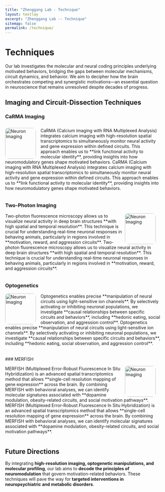 ```yaml
---
title: "Zhenggang Lab - Technique"
layout: textlay
excerpt: "Zhenggang Lab -- Technique"
sitemap: false
permalink: /technique/
---
```


# Techniques  

Our lab investigates the molecular and neural coding principles underlying motivated behaviors, bridging the gaps between molecular mechanisms, circuit dynamics, and behavior. We aim to decipher how the brain orchestrates competing and synergistic motivations—an essential question in neuroscience that remains unresolved despite decades of progress.  

## Imaging and Circuit-Dissection Techniques  

### CaRMA Imaging  
<p style="padding-top: 10px;">
    <img src="{{ site.url }}{{ site.baseurl }}/images/techpic/neuron1.png" 
         alt="Neuron Imaging" 
         style="width: 100px; float: left; margin-right: 15px; shape-outside: margin-box; border-radius: 10px;">
    CaRMA (Calcium imaging with RNA Multiplexed Analysis) integrates calcium imaging with high-resolution spatial transcriptomics to simultaneously monitor neural activity and gene expression within defined circuits.  This approach enables us to **link functional activity to molecular identity**, providing insights into how neuromodulatory genes shape motivated behaviors. 
    CaRMA (Calcium imaging with RNA Multiplexed Analysis) integrates calcium imaging with high-resolution spatial transcriptomics to simultaneously monitor neural activity and gene expression within defined circuits.  This approach enables us to **link functional activity to molecular identity**, providing insights into how neuromodulatory genes shape motivated behaviors. 
</p>
<div style="clear: both; margin-bottom: 20px;"></div>

### Two-Photon Imaging 
<p>
    <img src="{{ site.url }}{{ site.baseurl }}/images/techpic/neuron2.jpg" 
         alt="Neuron Imaging" 
         style="width: 100px; float: right; margin-right: 15px; shape-outside: margin-box; border-radius: 10px;">
    Two-photon fluorescence microscopy allows us to visualize neural activity in deep brain structures **with high spatial and temporal resolution**. This technique is crucial for understanding real-time neuronal responses in behaving animals, particularly in regions involved in **motivation, reward, and aggression circuits**.  
    Two-photon fluorescence microscopy allows us to visualize neural activity in deep brain structures **with high spatial and temporal resolution**. This technique is crucial for understanding real-time neuronal responses in behaving animals, particularly in regions involved in **motivation, reward, and aggression circuits**.  
</p>
<div style="clear: both; margin-bottom: 20px;"></div>

### Optogenetics  
<p>
    <img src="{{ site.url }}{{ site.baseurl }}/images/techpic/neuron1.png" 
         alt="Neuron Imaging" 
         style="width: 100px; float: left; margin-right: 15px; shape-outside: margin-box; border-radius: 10px;">
    Optogenetics enables precise **manipulation of neural circuits using light-sensitive ion channels**. By selectively activating or inhibiting neuronal populations, we investigate **causal relationships between specific circuits and behaviors**, including **hedonic eating, social observation, and aggression control**. 
    Optogenetics enables precise **manipulation of neural circuits using light-sensitive ion channels**. By selectively activating or inhibiting neuronal populations, we investigate **causal relationships between specific circuits and behaviors**, including **hedonic eating, social observation, and aggression control**.
</p>
<div style="clear: both; margin-bottom: 20px;"></div>
### MERFISH   
<p>
    <img src="{{ site.url }}{{ site.baseurl }}/images/techpic/neuron2.jpg" 
         alt="Neuron Imaging" 
         style="width: 100px; float: right; margin-right: 15px; shape-outside: margin-box; border-radius: 10px;">
    MERFISH (Multiplexed Error-Robust Fluorescence In Situ Hybridization) is an advanced spatial transcriptomics method that allows **single-cell resolution mapping of gene expression** across the brain. By combining MERFISH with behavioral analyses, we can identify molecular signatures associated with **dopamine modulation, obesity-related circuits, and social motivation pathways**.
    MERFISH (Multiplexed Error-Robust Fluorescence In Situ Hybridization) is an advanced spatial transcriptomics method that allows **single-cell resolution mapping of gene expression** across the brain. By combining MERFISH with behavioral analyses, we can identify molecular signatures associated with **dopamine modulation, obesity-related circuits, and social motivation pathways**.
</p>
<div style="clear: both; margin-bottom: 20px;"></div>


## Future Directions  
By integrating **high-resolution imaging, optogenetic manipulations, and molecular profiling**, our lab aims to **decode the principles of neuromodulation** that govern motivation-related behaviors. These techniques will pave the way for **targeted interventions in neuropsychiatric and metabolic disorders**.  
  

<!-- <p align="center">
    <img src="{{ site.url }}{{ site.baseurl }}/images/techpic/neuron1.png" alt="Neuron Imaging" width="60%">
</p> -->

